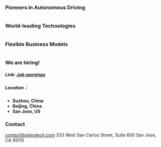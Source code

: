 ### Pioneers in Autonomous Driving

#

### World-leading Technologies​

#

### Flexible Business Models

#

### We are hiring! 
##### Link: **[Job openings](./jobs)**

##### Location：
- **Suzhou, China**
- **Beijing, China**
- **San Jose, US**


### Contact
<contact@zelostech.com>
333 West San Carlos Street, Suite 600 
San Jose, CA 95110
